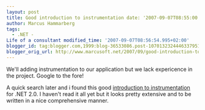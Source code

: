 ```yaml
---
layout: post
title: Good introduction to instrumentation date: '2007-09-07T08:55:00.000+02:00'
author: Marcus Hammarberg
tags:
  - .NET -
Life of a consultant modified_time: '2007-09-07T08:56:54.995+02:00'
blogger_id: tag:blogger.com,1999:blog-36533086.post-1070132324446337951
blogger_orig_url: http://www.marcusoft.net/2007/09/good-introduction-to-instrumentation.html
---
```


We'll adding instrumentation to our application but we lack
expericence in the project. Google to the fore!

A quick search later and i found this good [introduction to
instrumentation](http://www.grimes.demon.co.uk/workshops/instrumentationWS.htm)
for .NET 2.0. I haven't read it all yet but it looks pretty extensive
and to be written in a nice comprehensive manner.
